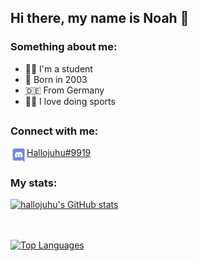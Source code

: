 ## Hi there, my name is Noah 👋

### Something about me:

- 👨‍🎓 I'm a student
- 🎂 Born in 2003
- 🇩🇪 From Germany
- 🏋️‍♂️ I love doing sports

##

### Connect with me:

<a href="https://discordapp.com/users/404676102255280129/"><img align="left" alt="Terminal" width="26px" src="https://raw.githubusercontent.com/github/explore/80688e429a7d4ef2fca1e82350fe8e3517d3494d/topics/discord/discord.png"/>Hallojuhu#9919</a>

##

### My stats:
[![hallojuhu's GitHub stats](https://github-readme-stats.vercel.app/api?username=hallojuhu)](https://github.com/hallojuhu/github-readme-stats)

<br><br>
[![Top Languages](https://github-readme-stats-hallojuhu.vercel.app/api/top-langs/?username=hallojuhu&show_icons=true&theme=radical)](https://github.com/hallojuhu/github-readme-stats)
